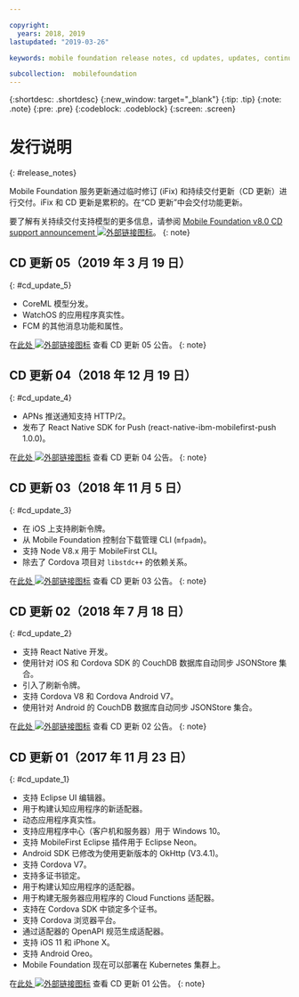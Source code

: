 ```yaml
---

copyright:
  years: 2018, 2019
lastupdated: "2019-03-26"

keywords: mobile foundation release notes, cd updates, updates, continuous delivery updates

subcollection:  mobilefoundation
---
```


{:shortdesc: .shortdesc}
{:new_window: target="_blank"}
{:tip: .tip}
{:note: .note}
{:pre: .pre}
{:codeblock: .codeblock}
{:screen: .screen}

# 发行说明
{: #release_notes}

Mobile Foundation 服务更新通过临时修订 (iFix) 和持续交付更新（CD 更新）进行交付。iFix 和 CD 更新是累积的。在“CD 更新”中会交付功能更新。

要了解有关持续交付支持模型的更多信息，请参阅 [Mobile Foundation v8.0 CD support announcement ![外部链接图标](../../icons/launch-glyph.svg "外部链接图标")](https://www-01.ibm.com/common/ssi/ShowDoc.wss?docURL=/common/ssi/rep_ca/0/897/ENUS217-390/index.html&request_locale=en)。
{: note}

## CD 更新 05（2019 年 3 月 19 日）
{: #cd_update_5}

* CoreML 模型分发。
* WatchOS 的应用程序真实性。
* FCM 的其他消息功能和属性。

在[此处 ![外部链接图标](../../icons/launch-glyph.svg "外部链接图标")](https://mobilefirstplatform.ibmcloud.com/blog/2019/03/22/8-0-cd-update-release) 查看 CD 更新 05 公告。
{: note}

## CD 更新 04（2018 年 12 月 19 日）
{: #cd_update_4}

* APNs 推送通知支持 HTTP/2。
* 发布了 React Native SDK for Push (react-native-ibm-mobilefirst-push 1.0.0)。

在[此处 ![外部链接图标](../../icons/launch-glyph.svg "外部链接图标")](https://mobilefirstplatform.ibmcloud.com/blog/2018/12/24/8-0-cd-update-release/) 查看 CD 更新 04 公告。
{: note}

## CD 更新 03（2018 年 11 月 5 日）
{: #cd_update_3}

* 在 iOS 上支持刷新令牌。
* 从 Mobile Foundation 控制台下载管理 CLI (`mfpadm`)。
* 支持 Node V8.x 用于 MobileFirst CLI。
* 除去了 Cordova 项目对 `libstdc++` 的依赖关系。

在[此处 ![外部链接图标](../../icons/launch-glyph.svg "外部链接图标")](https://mobilefirstplatform.ibmcloud.com/blog/2018/11/15/8-0-cd-update-release/) 查看 CD 更新 03 公告。
{: note}

## CD 更新 02（2018 年 7 月 18 日）
{: #cd_update_2}

* 支持 React Native 开发。
* 使用针对 iOS 和 Cordova SDK 的 CouchDB 数据库自动同步 JSONStore 集合。
* 引入了刷新令牌。
* 支持 Cordova V8 和 Cordova Android V7。
* 使用针对 Android 的 CouchDB 数据库自动同步 JSONStore 集合。

在[此处 ![外部链接图标](../../icons/launch-glyph.svg "外部链接图标")](https://mobilefirstplatform.ibmcloud.com/blog/2018/07/24/8-0-cd-update-release/) 查看 CD 更新 02 公告。
{: note}

## CD 更新 01（2017 年 11 月 23 日）
{: #cd_update_1}

* 支持 Eclipse UI 编辑器。
* 用于构建认知应用程序的新适配器。
* 动态应用程序真实性。
* 支持应用程序中心（客户机和服务器）用于 Windows 10。
* 支持 MobileFirst Eclipse 插件用于 Eclipse Neon。
* Android SDK 已修改为使用更新版本的 OkHttp (V3.4.1)。
* 支持 Cordova V7。
* 支持多证书锁定。
* 用于构建认知应用程序的适配器。
* 用于构建无服务器应用程序的 Cloud Functions 适配器。
* 支持在 Cordova SDK 中锁定多个证书。
* 支持 Cordova 浏览器平台。
* 通过适配器的 OpenAPI 规范生成适配器。
* 支持 iOS 11 和 iPhone X。
* 支持 Android Oreo。
* Mobile Foundation 现在可以部署在 Kubernetes 集群上。


在[此处 ![外部链接图标](../../icons/launch-glyph.svg "外部链接图标")](https://mobilefirstplatform.ibmcloud.com/blog/2017/11/27/8-0-cd-update-release/) 查看 CD 更新 01 公告。
{: note}
